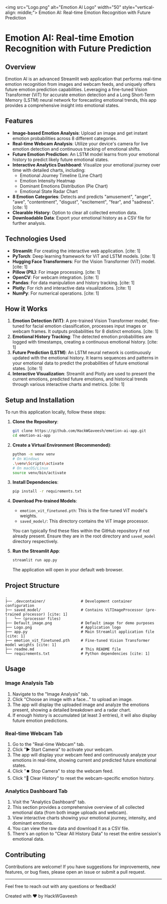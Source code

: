 &lt;img src="Logo.png" alt="Emotion AI Logo" width="50" style="vertical-align: middle;"> Emotion AI: Real-time Emotion Recognition with Future Prediction

# Emotion AI: Real-time Emotion Recognition with Future Prediction

[](https://www.google.com/search?q=https://emotionai-hackwgaveesh.streamlit.app/)

## Overview

Emotion AI is an advanced Streamlit web application that performs real-time emotion recognition from images and webcam feeds, and uniquely offers future emotion prediction capabilities. Leveraging a fine-tuned Vision Transformer (ViT) for accurate emotion detection and a Long Short-Term Memory (LSTM) neural network for forecasting emotional trends, this app provides a comprehensive insight into emotional states.

## Features

  * **Image-based Emotion Analysis**: Upload an image and get instant emotion probabilities across 8 different categories.
  * **Real-time Webcam Analysis**: Utilize your device's camera for live emotion detection and continuous tracking of emotional shifts.
  * **Future Emotion Prediction**: An LSTM model learns from your emotional history to predict likely future emotional states.
  * **Interactive Analytics Dashboard**: Visualize your emotional journey over time with detailed charts, including:
      * Emotional Journey Timeline (Line Chart)
      * Emotion Intensity Heatmap
      * Dominant Emotions Distribution (Pie Chart)
      * Emotional State Radar Chart
  * **8 Emotion Categories**: Detects and predicts "amusement", "anger", "awe", "contentment", "disgust", "excitement", "fear", and "sadness". [cite: 1]
  * **Clearable History**: Option to clear all collected emotion data.
  * **Downloadable Data**: Export your emotional history as a CSV file for further analysis.

## Technologies Used

  * **Streamlit**: For creating the interactive web application. [cite: 1]
  * **PyTorch**: Deep learning framework for ViT and LSTM models. [cite: 1]
  * **Hugging Face Transformers**: For the Vision Transformer (ViT) model. [cite: 1]
  * **Pillow (PIL)**: For image processing. [cite: 1]
  * **OpenCV**: For webcam integration. [cite: 1]
  * **Pandas**: For data manipulation and history tracking. [cite: 1]
  * **Plotly**: For rich and interactive data visualizations. [cite: 1]
  * **NumPy**: For numerical operations. [cite: 1]

## How it Works

1.  **Emotion Detection (ViT)**: A pre-trained Vision Transformer model, fine-tuned for facial emotion classification, processes input images or webcam frames. It outputs probabilities for 8 distinct emotions. [cite: 1]
2.  **Emotional History Tracking**: The detected emotion probabilities are logged with timestamps, creating a continuous emotional history. [cite: 1]
3.  **Future Prediction (LSTM)**: An LSTM neural network is continuously updated with the emotional history. It learns sequences and patterns in your emotional data to predict the probabilities of future emotional states. [cite: 1]
4.  **Interactive Visualization**: Streamlit and Plotly are used to present the current emotions, predicted future emotions, and historical trends through various interactive charts and metrics. [cite: 1]

## Setup and Installation

To run this application locally, follow these steps:

1.  **Clone the Repository**:

    ```bash
    git clone https://github.com/HackWGaveesh/emotion-ai-app.git
    cd emotion-ai-app
    ```

2.  **Create a Virtual Environment (Recommended)**:

    ```bash
    python -m venv venv
    # On Windows
    .\venv\Scripts\activate
    # On macOS/Linux
    source venv/bin/activate
    ```

3.  **Install Dependencies**:

    ```bash
    pip install -r requirements.txt
    ```

4.  **Download Pre-trained Models**:

      * `emotion_vit_finetuned.pth`: This is the fine-tuned ViT model's weights.
      * `saved_model/`: This directory contains the ViT image processor.

    You can typically find these files within the GitHub repository if not already present. Ensure they are in the root directory and `saved_model` directory respectively.

5.  **Run the Streamlit App**:

    ```bash
    streamlit run app.py
    ```

    The application will open in your default web browser.

## Project Structure

```
.
├── .devcontainer/                # Development container configuration
├── saved_model/                  # Contains ViTImageProcessor (pre-trained processor) [cite: 1]
│   └── (processor files)
├── Default_image.png             # Default image for demo purposes
├── Logo.png                      # Application logo
├── app.py                        # Main Streamlit application file [cite: 1]
├── emotion_vit_finetuned.pth     # Fine-tuned Vision Transformer model weights [cite: 1]
├── readme.md                     # This README file
└── requirements.txt              # Python dependencies [cite: 1]
```

## Usage

### Image Analysis Tab

1.  Navigate to the "Image Analysis" tab.
2.  Click "Choose an image with a face..." to upload an image.
3.  The app will display the uploaded image and analyze the emotions present, showing a detailed breakdown and a radar chart.
4.  If enough history is accumulated (at least 3 entries), it will also display future emotion predictions.

### Real-time Webcam Tab

1.  Go to the "Real-time Webcam" tab.
2.  Click "▶️ Start Camera" to activate your webcam.
3.  The app will display your webcam feed and continuously analyze your emotions in real-time, showing current and predicted future emotional states.
4.  Click "⏹️ Stop Camera" to stop the webcam feed.
5.  Click "🧹 Clear History" to reset the webcam-specific emotion history.

### Analytics Dashboard Tab

1.  Visit the "Analytics Dashboard" tab.
2.  This section provides a comprehensive overview of all collected emotional data (from both image uploads and webcam).
3.  View interactive charts showing your emotional journey, intensity, and dominant emotions.
4.  You can view the raw data and download it as a CSV file.
5.  There's an option to "Clear All History Data" to reset the entire session's emotional data.

## Contributing

Contributions are welcome\! If you have suggestions for improvements, new features, or bug fixes, please open an issue or submit a pull request.


-----

Feel free to reach out with any questions or feedback\!

Created with ❤️ by HackWGaveesh
